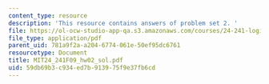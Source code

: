 ```yaml
---
content_type: resource
description: 'This resource contains answers of problem set 2. '
file: https://ol-ocw-studio-app-qa.s3.amazonaws.com/courses/24-241-logic-i-fall-2009/59db69b3c934ed7b913975f9e37fb6cd_MIT24_241F09_hw02_sol.pdf
file_type: application/pdf
parent_uid: 781a9f2a-a204-6774-061e-50ef95dc6761
resourcetype: Document
title: MIT24_241F09_hw02_sol.pdf
uid: 59db69b3-c934-ed7b-9139-75f9e37fb6cd
---
```

